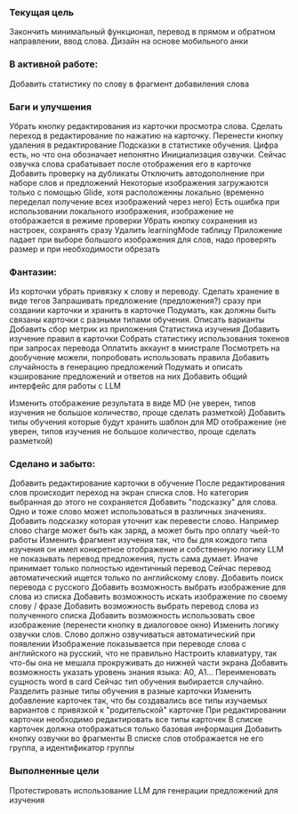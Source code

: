 
### Текущая цель

Закончить минимальный функционал, перевод в прямом и обратном направлении, ввод слова.
Дизайн на основе мобильного анки

### В активной работе:

Добавить статистику по слову в фрагмент добавиления слова

### Баги и улучшения

Убрать кнопку редактирования из карточки просмотра слова. Сделать переход в редактирование по нажатию на карточку. Перенести кнопку удаления в редактирование
Подсказки в статистике обучения. Цифра есть, но что она обозначает непонятно
Инициализация озвучки. Сейчас озвучка слова срабатывает после отображения его в карточке
Добавить проверку на дубликаты
Отключить автодополнение при наборе слов и предложений
Некоторые изображения загружаются только с помощью Glide, хотя расположенны локально (временно переделал получение всех изображений через него)
Есть ошибка при использовании локального изображения, изображение не отображается в режиме проверки
Убрать кнопку сохранения из настроек, сохранять сразу
Удалить learningMode таблицу
Приложение падает при выборе большого изображения для слов, надо проверять размер и при необходимости обрезать

### Фантазии:

Из корточки убрать привязку к слову и переводу. Сделать хранение в виде тегов
Запрашивать предложение (предложения?) сразу при создании карточки и хранить в карточке
Подумать, как должны быть связаны карточки с разными типами обучения. Описать варианты
Добавить сбор метрик из приложения
Статистика изучения
Добавить изучение правил в карточки
Собрать статистику использования токенов при запросах перевода
Оплатить аккаунт в миистрале
Посмотреть на дообучение можели, попробовать использовать правила
Добавить случайность в генерацию предложений
Подумать и описать кэширование предложений и ответов на них
Добавить общий интерфейс для работы с LLM

Изменить отображение результата в виде MD (не уверен, типов изучения не большое количество, проще сделать разметкой)
Добавить типы обучения которые будут хранить шаблон для MD отображение (не уверен, типов изучения не большое количество, проще сделать разметкой)

### Сделано и забыто:

Добавить редактирование карточки в обучение
После редактирования слов происходит переход на экран списка слов. Но категория выбранная до этого не сохраняется
Добавить "подсказку" для слова. Одно и тоже слово может использоваться в различных значениях. Добавить подсказку которая уточнит как перевести слово. Например слово charge может быть как заряд, а может быть про оплату чьей-то работы
Изменить фрагмент изучения так, что бы для кождого типа изучения он имел конкретное отображение и собственную логику
LLM не показывать перевод предложения, пусть сама думает. Иначе принимает только полностью идентичный перевод
Сейчас перевод автоматический ищется только по английскому слову. Добавить поиск перевода с русского
Добавить возможность выбрать изображение для слова из списка
Добавить возможность искать изображение по своему слову / фразе
Добавить возможность выбрать перевод слова из полученного списка
Добавить возможность использовать свое изображение (перенести кнопку в диалоговое окно)
Изменить логику озвучки слов. Слово должно озвучиваться автоматический при появлении
Изображение показывается при переводе слова с английского на русский, что не правильно
Настроить клавиатуру, так что-бы она не мешала прокруживать до нижней части экрана
Добавить возможность указать уровень знания языка: A0, A1...
Переименовать сущность word в card
Сейчас тип обучения выбирается случайно. Разделить разные типы обучения в разные карточки
Изменить добавление карточек так, что бы создавались все типы изучаемых вариантов с привязкой к "родительской" карточке
При редактировании карточки необходимо редактировать все типы карточек
В списке карточек должна отображаться только базовая информация
Добавить кнопку озвучки во фрагменты
В списке слов отображается не его группа, а идентификатор группы

### Выполненные цели

Протестировать использование LLM для генерации предложений для изучения